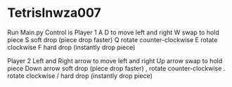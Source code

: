 # TetrisInwza007
Run Main.py
Control is
Player 1
A D to move left and right
W swap to hold piece
S soft drop (piece drop faster)
Q rotate counter-clockwise
E rotate clockwise
F hard drop (instantly drop piece)

Player 2
Left and Right arrow to move left and right
Up arrow swap to hold piece
Down arrow soft drop (piece drop faster)
, rotate counter-clockwise
. rotate clockwise
/ hard drop (instantly drop piece)
